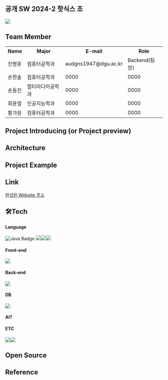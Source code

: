 ## 공개 SW 2024-2 핫식스 조 
<img src="https://capsule-render.vercel.app/api?type=waving&color=gradient&height=230&section=header&text=Project%20Name&fontSize=60" />




<h2><i class="fa-solid fa-person"></i>Team Member</h2>
<table>
  <tr>
    <th scope=col>Name</th>
    <th scope=col>Major</th>
    <th scope=col>E-mail</th>
    <th scope=col>Role</th>
  </tr>
  <tr>
    <td>진명훈</td>
    <td>컴퓨터공학과</td>
    <td>audgns1947@dgu.ac.kr</td>
    <td>Backend(팀장)</td>
  </tr>
  <tr>
    <td>손한솔</td>
    <td>컴퓨터공학과</td>
    <td>0000</td>
    <td>0000</td>
  </tr>
  <tr>
    <td>손동진</td>
    <td>멀티미디어공학과</td>
    <td>0000</td>
    <td>0000</td>
  </tr>
  <tr>
    <td>최윤열</td>
    <td>인공지능학과</td>
    <td>0000</td>
    <td>0000</td>
  </tr>
  <tr>
    <td>황가원</td>
    <td>컴퓨터공학과</td>
    <td>0000</td>
    <td>0000</td>
  </tr>
</table>

<h2>Project Introducing (or Project preview)</h2>
  
<h2>Architecture</h2>

<h2>Project Example</h2>

<h2>Link</h2>
<a href="google.com">완성된 Website 주소</a>

<h2>🛠️Tech</h2>
  <h4>Language</h4>
  
  <img src="https://img.shields.io/badge/Java-%23ED8B00.svg?style=for-the-badge&logo=java&logoColor=white" alt="Java Badge">
<img src="https://img.shields.io/badge/html5-E34F26?style=for-the-badge&logo=html5&logoColor=white"><img src="https://img.shields.io/badge/css-1572B6?style=for-the-badge&logo=css3&logoColor=white"/><img src="https://img.shields.io/badge/JS-F7DF1E?style=for-the-badge&logo=javascript&logoColor=white"/>
  <h4>Front-end</h4>
  <img src="https://img.shields.io/badge/React-ff0101?style=for-the-badge&logo=React&logoColor=white"/>
  <h4>Back-end</h4>
  <img src="https://img.shields.io/badge/SpringBoot-98dd6d?style=for-the-badge&logo=SpringBoot&logoColor=white"/>
  <h4>DB</h4>
  <img src="https://img.shields.io/badge/Mysql-4982A6?style=for-the-badge&logo=MySQL&logoColor=white"/>
  <h4>AI?</h4>
  
  <h4>ETC</h4>
  
  <img src="https://img.shields.io/badge/Github-000000?style=for-the-badge&logo=Github&logoColor=white"/><img src="https://img.shields.io/badge/Discord-8268d1?style=for-the-badge&logo=Discord&logoColor=white"/>
<h2>Open Source</h2>


<h2>Reference</h2>


